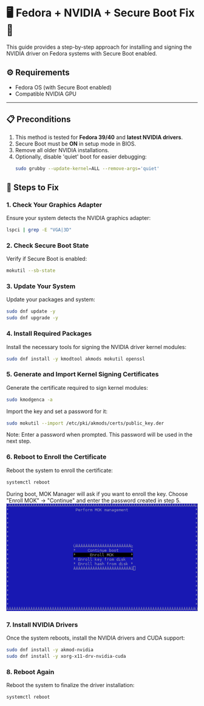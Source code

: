 # 🖥️ Fedora + NVIDIA + Secure Boot Fix 🚀

This guide provides a step-by-step approach for installing and signing the NVIDIA driver on Fedora systems with Secure Boot enabled. 

## ⚙️ Requirements

- Fedora OS (with Secure Boot enabled)
- Compatible NVIDIA GPU

---

## 📋 Preconditions

1. This method is tested for **Fedora 39/40** and **latest NVIDIA drivers**.
2. Secure Boot must be **ON** in setup mode in BIOS.
3. Remove all older NVIDIA installations.
4. Optionally, disable 'quiet' boot for easier debugging:
    ```bash
    sudo grubby --update-kernel=ALL --remove-args='quiet'
    ```

## 🚀 Steps to Fix

### 1. **Check Your Graphics Adapter**

Ensure your system detects the NVIDIA graphics adapter:
```bash
lspci | grep -E "VGA|3D"
```

### 2. Check Secure Boot State
Verify if Secure Boot is enabled:
```bash
mokutil --sb-state
```

### 3. Update Your System
Update your packages and system:
```bash
sudo dnf update -y
sudo dnf upgrade -y
```

### 4. Install Required Packages
Install the necessary tools for signing the NVIDIA driver kernel modules:
```bash
sudo dnf install -y kmodtool akmods mokutil openssl
```

### 5. Generate and Import Kernel Signing Certificates
Generate the certificate required to sign kernel modules:
```bash
sudo kmodgenca -a
```

Import the key and set a password for it:
```bash
sudo mokutil --import /etc/pki/akmods/certs/public_key.der
```
Note: Enter a password when prompted. This password will be used in the next step.

### 6. Reboot to Enroll the Certificate
Reboot the system to enroll the certificate:
```bash
systemctl reboot
```
During boot, MOK Manager will ask if you want to enroll the key. Choose "Enroll MOK" -> "Continue" and enter the password created in step 5.
<img src="https://raw.githubusercontent.com/patricnilackshan/linux/refs/heads/main/Fedora/NVIDIA_Driver_with_SecureBoot/images/mok_management.png" width="800">


### 7. Install NVIDIA Drivers
Once the system reboots, install the NVIDIA drivers and CUDA support:
```bash
sudo dnf install -y akmod-nvidia
sudo dnf install -y xorg-x11-drv-nvidia-cuda
```

### 8. Reboot Again
Reboot the system to finalize the driver installation:
```bash
systemctl reboot
```
<br>
